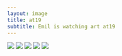 ```yaml
---
layout: image
title: at19
subtitle: Emil is watching art at19
---
```

![](/img/IMG_9549.jpg)
![](/img/IMG_9539.jpg)
![](/img/IMG_9527.jpg)
![](/img/IMG_9493.jpg)
![](/img/IMG_9504.jpg)


